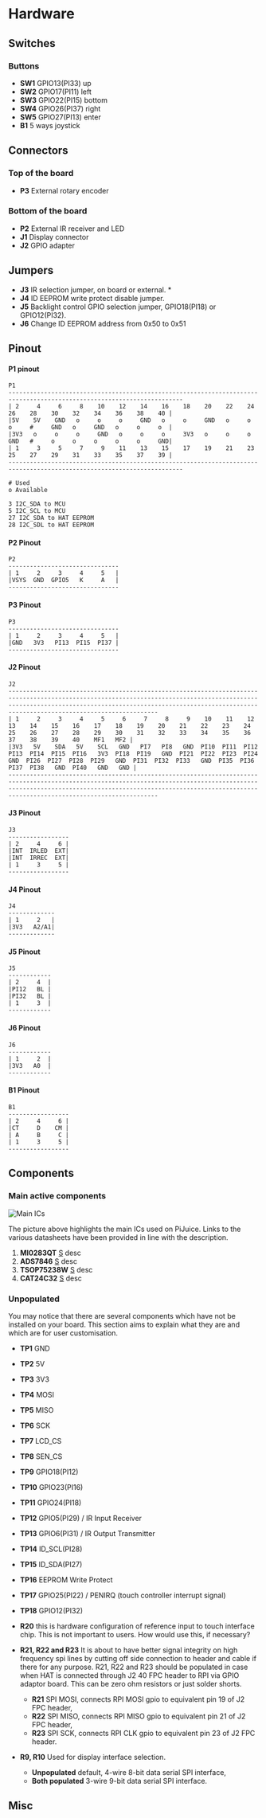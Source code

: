 # Hardware

## Switches

### Buttons

* **SW1** GPIO13(PI33) up
* **SW2** GPIO17(PI11) left
* **SW3** GPIO22(PI15) bottom
* **SW4** GPIO26(PI37) right
* **SW5** GPIO27(PI13) enter
* **B1** 5 ways joystick

## Connectors

### Top of the board

* **P3** External rotary encoder
 
### Bottom of the board

* **P2** External IR receiver and LED
* **J1** Display connector
* **J2** GPIO adapter

## Jumpers

* **J3** IR selection jumper, on board or external.
    *
* **J4** ID EEPROM write protect disable jumper.
* **J5** Backlight control GPIO selection jumper, GPIO18(PI18) or GPIO12(PI32).
* **J6** Change ID EEPROM address from 0x50 to 0x51


## Pinout

#### P1 pinout
```text
P1
-----------------------------------------------------------------------------------------------------------------------
| 2     4     6     8    10    12    14    16    18    20    22    24    26    28    30    32    34    36    38    40 |
|5V    5V    GND   o     o     o     GND   o     o     GND   o     o     o     #     GND   o     GND   o     o     o  |
|3V3   o     o     o     GND   o     o     o     3V3   o     o     o     GND   #     o     o     o     o     o     GND|
| 1     3     5     7     9    11    13    15    17    19    21    23    25    27    29    31    33    35    37    39 |
-----------------------------------------------------------------------------------------------------------------------

# Used
o Available

3 I2C_SDA to MCU
5 I2C_SCL to MCU
27 I2C_SDA to HAT EEPROM
28 I2C_SDL to HAT EEPROM
```

#### P2 Pinout
```text
P2
-------------------------------
| 1     2     3     4     5   |
|VSYS  GND  GPIO5   K     A   |
-------------------------------
```

#### P3 Pinout
```text
P3
-------------------------------
| 1     2     3     4     5   |
|GND   3V3   PI13  PI15  PI37 |
-------------------------------
```

#### J2 Pinout
```text
J2
------------------------------------------------------------------------------------------------------------------------------------------------------------------------------------------------------------------------------------------------------------
| 1     2     3     4     5     6     7     8     9    10    11    12    13    14    15    16    17    18    19    20    21    22    23    24    25    26    27    28    29    30    31    32    33    34    35    36    37    38    39    40    MF1   MF2 |
|3V3   5V    SDA   5V    SCL   GND   PI7   PI8   GND  PI10  PI11  PI12  PI13  PI14  PI15  PI16   3V3  PI18  PI19   GND  PI21  PI22  PI23  PI24   GND  PI26  PI27  PI28  PI29   GND  PI31  PI32  PI33   GND  PI35  PI36  PI37  PI38   GND  PI40   GND   GND |
------------------------------------------------------------------------------------------------------------------------------------------------------------------------------------------------------------------------------------------------------------
```

#### J3 Pinout
```text
J3
-----------------
| 2     4     6 |
|INT  IRLED  EXT|
|INT  IRREC  EXT|
| 1     3     5 |
-----------------
```

#### J4 Pinout
```text
J4
-------------
| 1     2   |
|3V3   A2/A1|
-------------
```

#### J5 Pinout
```text
J5
------------
| 2     4  |
|PI12   BL |
|PI32   BL |
| 1     3  |
------------
```

#### J6 Pinout
```text
J6
------------
| 1     2  |
|3V3   A0  |
------------
```

#### B1 Pinout
```text
B1
-----------------
| 2     4     6 |
|CT     D    CM |
| A     B     C |
| 1     3     5 |
-----------------
```

## Components

### Main active components

![Main ICs](https://user-images.githubusercontent.com/16068311/33900058-345d3218-df65-11e7-9335-7973c1a7a599.png "Main ICs")

The picture above highlights the main ICs used on PiJuice. Links to the various datasheets have been provided in line with the description.

1. **MI0283QT** [S](https://github.com/) desc
2. **ADS7846** [S](https://github.com/) desc
3. **TSOP75238W** [S](https://github.com/) desc
4. **CAT24C32** [S](https://github.com/) desc

### Unpopulated

You may notice that there are several components which have not be installed on your board. This section aims to explain what they are and which are for user customisation.

* **TP1** GND
* **TP2** 5V
* **TP3** 3V3
* **TP4** MOSI
* **TP5** MISO
* **TP6** SCK
* **TP7** LCD_CS
* **TP8** SEN_CS
* **TP9** GPIO18(PI12)
* **TP10** GPIO23(PI16)
* **TP11** GPIO24(PI18)
* **TP12** GPIO5(PI29) / IR Input Receiver
* **TP13** GPIO6(PI31) / IR Output Transmitter
* **TP14** ID_SCL(PI28)
* **TP15** ID_SDA(PI27)
* **TP16** EEPROM Write Protect
* **TP17** GPIO25(PI22) / PENIRQ (touch controller interrupt signal)
* **TP18** GPIO12(PI32)

* **R20** this is hardware configuration of reference input to touch interface chip. This is not important to users. How would use this, if necessary?

* **R21, R22 and R23** It is about to have better signal integrity on high frequency spi lines by cutting off side connection to header and cable if there for any purpose. R21, R22 and R23 should be populated in case when HAT is connected through J2 40 FPC header to RPI via GPIO adaptor board. This can be zero ohm resistors or just solder shorts.
    * **R21**  SPI MOSI, connects RPI MOSI gpio to equivalent pin 19 of J2 FPC header,
    * **R22**  SPI MISO, connects RPI MISO gpio to  equivalent pin 21 of J2 FPC header,
    * **R23**  SPI SCK, connects RPI CLK gpio to  equivalent pin 23 of J2 FPC header.

* **R9, R10** Used for display interface selection.
  * **Unpopulated** default, 4-wire 8-bit data serial SPI interface,
  * **Both populated** 3-wire 9-bit data serial SPI interface.

## Misc